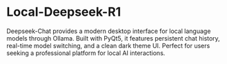 # Local-Deepseek-R1
Deepseek-Chat provides a modern desktop interface for local language models through Ollama. Built with PyQt5, it features persistent chat history, real-time model switching, and a clean dark theme UI. Perfect for users seeking a professional platform for local AI interactions.
